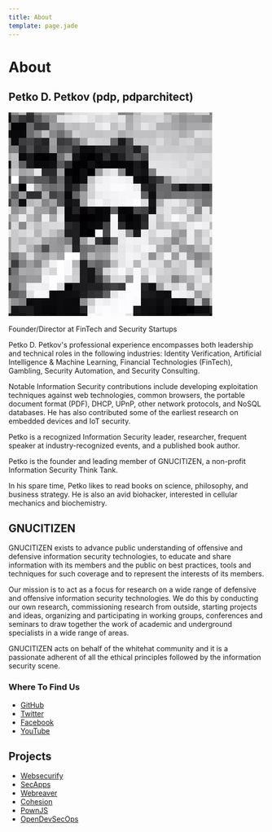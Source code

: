 ```yaml
---
title: About
template: page.jade
---
```


# About

## Petko D. Petkov (pdp, pdparchitect)

![pdp](/files/pdp.png)

Founder/Director at FinTech and Security Startups <a href="https://twitter.com/pdp"><i class="fa fa-twitter"></i></a> <a href="https://github.com/pdparchitect"><i class="fa fa-github"></i></a> <a href="https://www.linkedin.com/in/pdparchitect"><i class="fa fa-linkedin"></i></a>

Petko D. Petkov's professional experience encompasses both leadership and technical roles in the following industries: Identity Verification, Artificial Intelligence & Machine Learning, Financial Technologies (FinTech), Gambling, Security Automation, and Security Consulting.

Notable Information Security contributions include developing exploitation techniques against web technologies, common browsers, the portable document format (PDF), DHCP, UPnP, other network protocols, and NoSQL databases. He has also contributed some of the earliest research on embedded devices and IoT security.

Petko is a recognized Information Security leader, researcher, frequent speaker at industry-recognized events, and a published book author.

Petko is the founder and leading member of GNUCITIZEN, a non-profit Information Security Think Tank.

In his spare time, Petko likes to read books on science, philosophy, and business strategy. He is also an avid biohacker, interested in cellular mechanics and biochemistry.

## GNUCITIZEN

GNUCITIZEN exists to advance public understanding of offensive and defensive information security technologies, to educate and share information with its members and the public on best practices, tools and techniques for such coverage and to represent the interests of its members.

Our mission is to act as a focus for research on a wide range of defensive and offensive information security technologies. We do this by conducting our own research, commissioning research from outside, starting projects and ideas, organizing and participating in working groups, conferences and seminars to draw together the work of academic and underground specialists in a wide range of areas.

GNUCITIZEN acts on behalf of the whitehat community and it is a passionate adherent of all the ethical principles followed by the information security scene.

### Where To Find Us

* [GitHub](https://github.com/gnucitizen)
* [Twitter](https://twitter.com/gnucitizen)
* [Facebook](https://www.facebook.com/gnucitizen)
* [YouTube](https://www.youtube.com/user/gnucitizen)

## Projects

* [Websecurify](https://websecurify.com)
* [SecApps](https://secapps.com)
* [Webreaver](https://webreaver.com)
* [Cohesion](https://cohesion.sh)
* [PownJS](https://pownjs.com)
* [OpenDevSecOps](https://opendevsecops.org)
